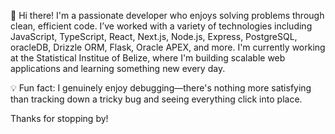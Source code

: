 👋 Hi there! I'm a passionate developer who enjoys solving problems through clean, efficient code. I’ve worked with a variety of technologies including JavaScript, TypeScript, React, Next.js, Node.js, Express, PostgreSQL, oracleDB, Drizzle ORM, Flask, Oracle APEX, and more. I'm currently working at the Statistical Institue of Belize, where I'm building scalable web applications and learning something new every day.

💡 Fun fact: I genuinely enjoy debugging—there's nothing more satisfying than tracking down a tricky bug and seeing everything click into place.

Thanks for stopping by!
